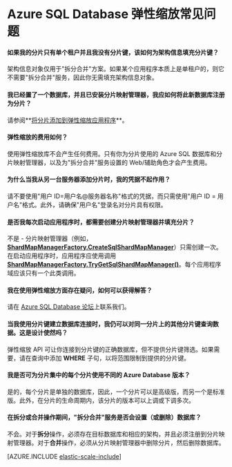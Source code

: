 ﻿<properties title="Azure SQL Elastic Scale FAQ" pageTitle="Azure SQL 弹性缩放常见问题" description="有关 Azure SQL Database 弹性缩放的常见问题。" metaKeywords="sharding scaling, Azure SQL Database sharding, elastic scale" services="sql-database" documentationCenter="" manager="jhubbard" authors="sidneyh"/>

<tags
   ms.service="sql-database"
   ms.date="02/16/2015"
   wacn.date="05/25/2015"/>

# Azure SQL Database 弹性缩放常见问题 

#### 如果我的分片只有单个租户并且我没有分片键，该如何为架构信息填充分片键？  
架构信息对象仅用于"拆分合并"方案。如果某个应用程序本质上是单租户的，则它不需要"拆分合并"服务，因此你无需填充架构信息对象。

#### 我已经置了一个数据库，并且已安装分片映射管理器，我应如何将此新数据库注册为分片？  
请参阅**[将分片添加到弹性缩放应用程序](/documentation/articles/sql-database-elastic-scale-add-a-shard/)**。 

#### 弹性缩放的费用如何？  
使用弹性缩放库不会产生任何费用。只有你为分片使用的 Azure SQL 数据库和分片映射管理器，以及为"拆分合并"服务设置的 Web/辅助角色才会产生费用。

#### 为什么当我从另一台服务器添加分片时，我的凭据不起作用？  
请不要使用"用户 ID=用户名@服务器名称"格式的凭据，而只需使用"用户 ID = 用户名"格式。此外，请确保"用户名"登录名对分片具有权限。

#### 是否我每次启动应用程序时，都需要创建分片映射管理器并填充分片？  
不是 - 分片映射管理器（例如，**[ShardMapManagerFactory.CreateSqlShardMapManager](http://msdn.microsoft.co/zh-cn/library/azure/microsoft.azure.sqldatabase.elasticscale.shardmanagement.shardmapmanagerfactory.createsqlshardmapmanager.aspx)**）只需创建一次。在启动应用程序时，应用程序应使用调用 **[ShardMapManagerFactory.TryGetSqlShardMapManager()](http://msdn.microsoft.co/zh-cn/library/azure/microsoft.azure.sqldatabase.elasticscale.shardmanagement.shardmapmanagerfactory.trygetsqlshardmapmanager.aspx)**。每个应用程序域应该只有一个此类调用。

#### 我在使用弹性缩放方面存在疑问，如何可以获得解答？   
请在 [Azure SQL Database 论坛](https://social.msdn.microsoft.com/Forums/zh-CN/home?forum=windowsazurezhchs)上联系我们。

#### 当我使用分片键建立数据库连接时，我仍可以对同一分片上的其他分片键查询数据。这是设计使然吗？  
弹性缩放 API 可让你连接到分片键的正确数据库，但不提供分片键筛选。如果需要，请在查询中添加 **WHERE** 子句，以将范围限制到提供的分片键。

#### 我是否可为分片集中的每个分片使用不同的 Azure Database 版本？  
是的，每个分片是单独的数据库，因此，一个分片可以是高级版，而另一个是标准版。此外，在分片的生命周期内，该分片的版本可以上调或下调多次。

#### 在拆分或合并操作期间，"拆分合并"服务是否会设置（或删除）数据库？   
不会。对于**拆分**操作，必须存在目标数据库和相应的架构，并且必须注册到分片映射管理器。对于**合并**操作，必须从分片映射管理器中删除分片，然后删除数据库。

[AZURE.INCLUDE [elastic-scale-include](../includes/elastic-scale-include.md)]

<!--HONumber=55-->
